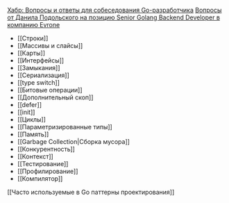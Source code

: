 [Хабр: Вопросы и ответы для собеседования Go-разработчика](https://habr.com/ru/articles/658623/)
[Вопросы от Данила Подольского на позицию Senior Golang Backend Developer в компанию Evrone](https://github.com/goavengers/go-interview/tree/master/docs/podolsky)

- [[Строки]]
- [[Массивы и слайсы]]
- [[Карты]]
- [[Интерфейсы]]
- [[Замыкания]]
- [[Сериализация]]
- [[type switch]]
- [[Битовые операции]]
- [[Дополнительный скоп]]
- [[defer]]
- [[init]]
- [[Циклы]]
- [[Параметризированные типы]]
- [[Память]]
- [[Garbage Collection|Сборка мусора]]
- [[Конкурентность]]
- [[Контекст]]
- [[Тестирование]]
- [[Профилирование]]
- [[Компилятор]]

[[Часто используемые в Go паттерны проектирования]]